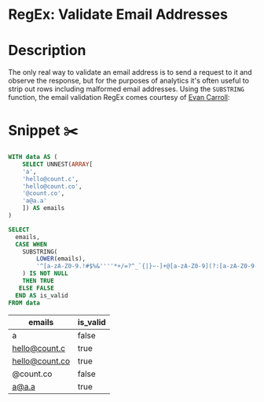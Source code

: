 # RegEx: Validate Email Addresses

# Description
The only real way to validate an email address is to send a request to it and observe the response, but for the purposes of analytics it's often useful to strip out rows including malformed email addresses.
Using the `SUBSTRING` function, the email validation RegEx comes courtesy of [Evan Carroll](https://dba.stackexchange.com/questions/68266/what-is-the-best-way-to-store-an-email-address-in-postgresql/165923#165923):

# Snippet ✂️

```sql
WITH data AS (
    SELECT UNNEST(ARRAY[
    'a',
    'hello@count.c',
    'hello@count.co',
    '@count.co',
    'a@a.a'
    ]) AS emails
)

SELECT
  emails,
  CASE WHEN
    SUBSTRING(
        LOWER(emails),
        '^[a-zA-Z0-9.!#$%&''''*+/=?^_`{|}~-]+@[a-zA-Z0-9](?:[a-zA-Z0-9-]{0,61}[a-zA-Z0-9])?(?:\.[a-zA-Z0-9](?:[a-zA-Z0-9-]{0,61}[a-zA-Z0-9])?)*$'
    ) IS NOT NULL
    THEN TRUE
   ELSE FALSE
  END AS is_valid
FROM data
```

| emails | is_valid |
| ----- | ----- |
| a | false |
| hello@count.c | true |
| hello@count.co | true |
| @count.co | false |
| a@a.a | true |
